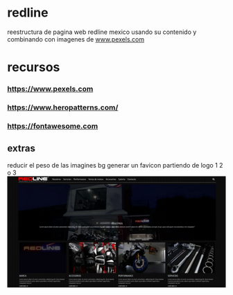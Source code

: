# redline
reestructura de pagina web redline mexico usando su contenido y combinando con imagenes de www.pexels.com

# recursos
### https://www.pexels.com
### https://www.heropatterns.com/
### https://fontawesome.com


## extras
reducir el peso de las imagines bg
generar un favicon partiendo de logo 1 2 o 3
![Screenshot](maqueta1.png)
